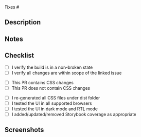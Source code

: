 <!-- Insert GitHub issue number below -->
Fixes #

## Description
<!-- Briefly describe the proposed changes -->

## Notes
<!-- Be sure to mention anything unusual, out-of-scope or new technical debt, etc -->

## Checklist
<!-- Acknowledge the general checklist below -->
- [ ] I verify the build is in a non-broken state
- [ ] I verify all changes are within scope of the linked issue

<!-- Acknowledge which type of PR this is -->
- [ ] This PR contains CSS changes
- [ ] This PR does not contain CSS changes

<!-- Acknowledge or delete all steps below based on type of PR -->
- [ ] I re-generated all CSS files under dist folder
- [ ] I tested the UI in all supported browsers
- [ ] I tested the UI in dark mode and RTL mode
- [ ] I added/updated/removed Storybook coverage as appropriate

## Screenshots
<!-- Upload screenshots of UI before & after these changes -->

